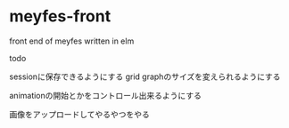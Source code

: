 # meyfes-front
front end of meyfes written in elm


todo

sessionに保存できるようにする
grid graphのサイズを変えられるようにする

animationの開始とかをコントロール出来るようにする

画像をアップロードしてやるやつをやる